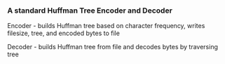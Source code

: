 ### A standard Huffman Tree Encoder and Decoder

Encoder - builds Huffman tree based on character frequency, writes filesize, tree, and encoded bytes to file

Decoder - builds Huffman tree from file and decodes bytes by traversing tree


